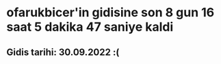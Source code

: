 # ofarukbicer'in gidisine son 8 gun 16 saat 5 dakika 47 saniye kaldi

## Gidis tarihi: 30.09.2022 :(